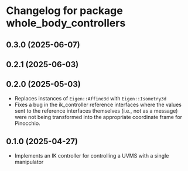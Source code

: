 # Changelog for package whole_body_controllers

## 0.3.0 (2025-06-07)

## 0.2.1 (2025-06-03)

## 0.2.0 (2025-05-03)

- Replaces instances of `Eigen::Affine3d` with `Eigen::Isometry3d`
- Fixes a bug in the ik_controller reference interfaces where the values sent
  to the reference interfaces themselves (i.e., not as a message) were not
  being transformed into the appropriate coordinate frame for Pinocchio.

## 0.1.0 (2025-04-27)

- Implements an IK controller for controlling a UVMS with a single manipulator
